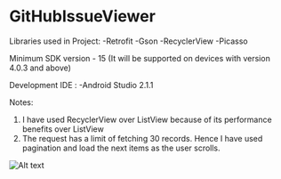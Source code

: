 # GitHubIssueViewer

Libraries used in Project:
-Retrofit 
-Gson
-RecyclerView
-Picasso

Minimum SDK version  - 15 (It will be supported on devices with version 4.0.3 and above)

Development IDE :
-Android Studio 2.1.1

Notes:
1. I have used RecyclerView over ListView because of its performance benefits over ListView
2. The request has a limit of fetching 30 records. Hence I have used pagination and load the next items as the user scrolls.

![Alt text](/Users/prachi/Desktop/Content/upgrad/submission/Final/IMG-20160728-WA0003.jpg?raw=true "Issue list")
